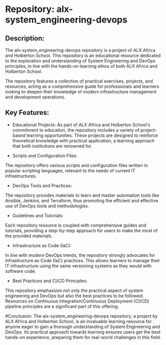 # Repository: alx-system_engineering-devops

## Description:

The alx-system_engineering-devops repository is a project of ALX Africa and Holberton School. This repository is an educational resource dedicated to the exploration and understanding of System Engineering and DevOps principles, in line with the hands-on learning ethos of both ALX Africa and Holberton School.

The repository features a collection of practical exercises, projects, and resources, acting as a comprehensive guide for professionals and learners looking to deepen their knowledge of modern infrastructure management and development operations.

## Key Features:

- Educational Projects: As part of ALX Africa and Holberton School's commitment to education, the repository includes a variety of project-based learning opportunities. These projects are designed to reinforce theoretical knowledge with practical application, a learning approach that both institutions are renowned for.
 
- Scripts and Configuration Files: 

The repository offers various scripts and configuration files written in popular scripting languages, relevant to the needs of current IT infrastructures.

- DevOps Tools and Practices:

The repository provides materials to learn and master automation tools like Ansible, Jenkins, and Terraform, thus promoting the efficient and effective use of DevOps tools and methodologies.

- Guidelines and Tutorials:

Each repository resource is coupled with comprehensive guides and tutorials, providing a step-by-step approach for users to make the most of the provided materials.

- Infrastructure as Code (IaC):

In line with modern DevOps trends, the repository strongly advocates for Infrastructure as Code (IaC) practices. This allows learners to manage their IT infrastructure using the same versioning systems as they would with software code.

- Best Practices and CI/CD Principles: 

This repository emphasizes not only the practical aspect of system engineering and DevOps but also the best practices to be followed. Resources on Continuous Integration/Continuous Deployment (CI/CD) pipeline principles are a significant part of this offering.

#Conclusion:
The alx-system_engineering-devops repository, a project by ALX Africa and Holberton School, is an invaluable learning resource for anyone eager to gain a thorough understanding of System Engineering and DevOps. Its practical approach towards learning ensures users get the best hands-on experience, preparing them for real-world challenges in this field.
